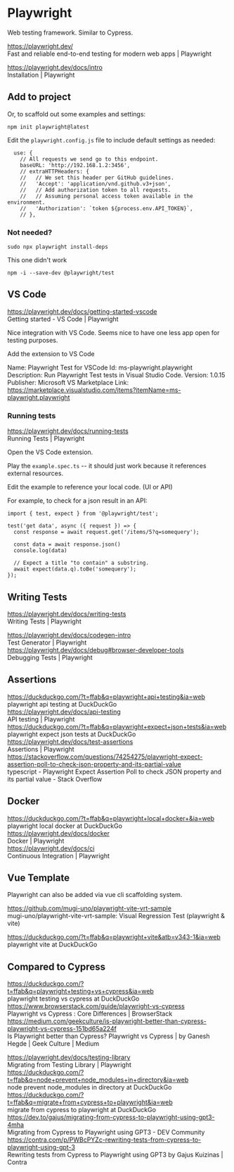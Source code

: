 # Playwright

Web testing framework. Similar to Cypress.

https://playwright.dev/  
Fast and reliable end-to-end testing for modern web apps | Playwright

https://playwright.dev/docs/intro  
Installation | Playwright

## Add to project

Or, to scaffold out some examples and settings:

```
npm init playwright@latest
```

Edit the `playwright.config.js` file to include default settings as needed:

```
  use: {
    // All requests we send go to this endpoint.
    baseURL: 'http://192.168.1.2:3456',
    // extraHTTPHeaders: {
    //   // We set this header per GitHub guidelines.
    //   'Accept': 'application/vnd.github.v3+json',
    //   // Add authorization token to all requests.
    //   // Assuming personal access token available in the environment.
    //   'Authorization': `token ${process.env.API_TOKEN}`,
    // },
```

### Not needed?

```
sudo npx playwright install-deps
```

This one didn't work

```
npm -i --save-dev @playwright/test
```

## VS Code

https://playwright.dev/docs/getting-started-vscode  
Getting started - VS Code | Playwright

Nice integration with VS Code. Seems nice to have one less app open for testing purposes.

Add the extension to VS Code

Name: Playwright Test for VSCode
Id: ms-playwright.playwright
Description: Run Playwright Test tests in Visual Studio Code.
Version: 1.0.15
Publisher: Microsoft
VS Marketplace Link: https://marketplace.visualstudio.com/items?itemName=ms-playwright.playwright

### Running tests

https://playwright.dev/docs/running-tests  
Running Tests | Playwright

Open the VS Code extension.

Play the `example.spec.ts` -- it should just work because it references external resources.

Edit the example to reference your local code. (UI or API)

For example, to check for a json result in an API:

```
import { test, expect } from '@playwright/test';

test('get data', async ({ request }) => {
  const response = await request.get('/items/5?q=somequery');

  const data = await response.json()
  console.log(data)

  // Expect a title "to contain" a substring.
  await expect(data.q).toBe('somequery');
});
```

## Writing Tests

https://playwright.dev/docs/writing-tests  
Writing Tests | Playwright

https://playwright.dev/docs/codegen-intro  
Test Generator | Playwright  
https://playwright.dev/docs/debug#browser-developer-tools  
Debugging Tests | Playwright

## Assertions

https://duckduckgo.com/?t=ffab&q=playwright+api+testing&ia=web  
playwright api testing at DuckDuckGo  
https://playwright.dev/docs/api-testing  
API testing | Playwright  
https://duckduckgo.com/?t=ffab&q=playwright+expect+json+tests&ia=web  
playwright expect json tests at DuckDuckGo  
https://playwright.dev/docs/test-assertions  
Assertions | Playwright  
https://stackoverflow.com/questions/74254275/playwright-expect-assertion-poll-to-check-json-property-and-its-partial-value  
typescript - Playwright Expect Assertion Poll to check JSON property and its partial value - Stack Overflow

## Docker

https://duckduckgo.com/?t=ffab&q=playwright+local+docker+&ia=web  
playwright local docker at DuckDuckGo  
https://playwright.dev/docs/docker  
Docker | Playwright  
https://playwright.dev/docs/ci  
Continuous Integration | Playwright

## Vue Template

Playwright can also be added via vue cli scaffolding system.

https://github.com/mugi-uno/playwright-vite-vrt-sample  
mugi-uno/playwright-vite-vrt-sample: Visual Regression Test (playwright & vite)

https://duckduckgo.com/?t=ffab&q=playwright+vite&atb=v343-1&ia=web  
playwright vite at DuckDuckGo

## Compared to Cypress

https://duckduckgo.com/?t=ffab&q=playwright+testing+vs+cypress&ia=web  
playwright testing vs cypress at DuckDuckGo  
https://www.browserstack.com/guide/playwright-vs-cypress  
Playwright vs Cypress : Core Differences | BrowserStack  
https://medium.com/geekculture/is-playwright-better-than-cypress-playwright-vs-cypress-151bd65a224f  
Is Playwright better than Cypress? Playwright vs Cypress | by Ganesh Hegde | Geek Culture | Medium

https://playwright.dev/docs/testing-library  
Migrating from Testing Library | Playwright  
https://duckduckgo.com/?t=ffab&q=node+prevent+node_modules+in+directory&ia=web  
node prevent node_modules in directory at DuckDuckGo  
https://duckduckgo.com/?t=ffab&q=migrate+from+cypress+to+playwright&ia=web  
migrate from cypress to playwright at DuckDuckGo  
https://dev.to/gajus/migrating-from-cypress-to-playwright-using-gpt3-4mha  
Migrating from Cypress to Playwright using GPT3 - DEV Community  
https://contra.com/p/PWBcPYZc-rewriting-tests-from-cypress-to-playwright-using-gpt-3  
Rewriting tests from Cypress to Playwright using GPT3 by Gajus Kuizinas | Contra
